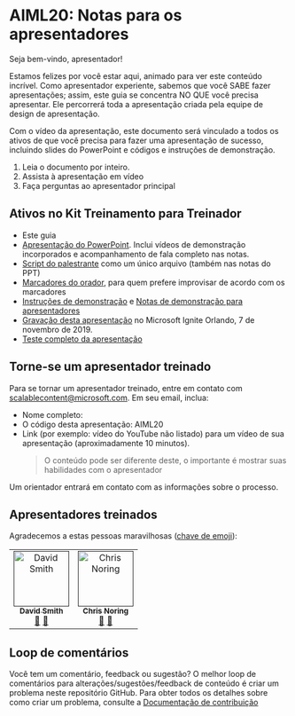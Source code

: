 # <a name="aiml20-notes-for-presenters"></a>AIML20: Notas para os apresentadores

Seja bem-vindo, apresentador! 

Estamos felizes por você estar aqui, animado para ver este conteúdo incrível. Como apresentador experiente, sabemos que você SABE fazer apresentações; assim, este guia se concentra NO QUE você precisa apresentar. Ele percorrerá toda a apresentação criada pela equipe de design de apresentação. 

Com o vídeo da apresentação, este documento será vinculado a todos os ativos de que você precisa para fazer uma apresentação de sucesso, incluindo slides do PowerPoint e códigos e instruções de demonstração.

1.  Leia o documento por inteiro.
2.  Assista à apresentação em vídeo
3.  Faça perguntas ao apresentador principal

## <a name="assets-in-train-the-trainer-kit"></a>Ativos no Kit Treinamento para Treinador

- Este guia
- [Apresentação do PowerPoint](presentations.md). Inclui vídeos de demonstração incorporados e acompanhamento de fala completo nas notas.
- [Script do palestrante](speaker-notes.md) como um único arquivo (também nas notas do PPT)
- [Marcadores do orador](speaker-notes-bullets.md), para quem prefere improvisar de acordo com os marcadores
- [Instruções de demonstração](README.md#Demonstrations) e [Notas de demonstração para apresentadores](demo-instructions.md)
- [Gravação desta apresentação](https://myignite.techcommunity.microsoft.com/sessions/82987?source=sessions) no Microsoft Ignite Orlando, 7 de novembro de 2019.
- [Teste completo da apresentação](https://youtu.be/jRO-5g-HYuU) 

## <a name="become-a-trained-presenter"></a>Torne-se um apresentador treinado

Para se tornar um apresentador treinado, entre em contato com [scalablecontent@microsoft.com](mailto:scalablecontent@microsoft.com). Em seu email, inclua:

- Nome completo:
- O código desta apresentação: AIML20
- Link (por exemplo: vídeo do YouTube não listado) para um vídeo de sua apresentação (aproximadamente 10 minutos). 
  > O conteúdo pode ser diferente deste, o importante é mostrar suas habilidades com o apresentador

Um orientador entrará em contato com as informações sobre o processo.

## <a name="trained-presenters"></a>Apresentadores treinados

Agradecemos a estas pessoas maravilhosas ([chave de emoji](https://allcontributors.org/docs/en/emoji-key)):

<!-- ALL-CONTRIBUTORS-LIST:START - Do not remove or modify this section -->
<!-- prettier-ignore -->

<table>
<tr>
    <td align="center"><a href="">
        <img src="https://avatars0.githubusercontent.com/u/152948?s=460&v=4" width="100px;" alt="David Smith"/><br />
        <sub><b>David Smith</b></sub></a><br />
            <a href="https://github.com/microsoft/ignite-learning-paths-training-aiml/commits/master?author=revodavid" title="Documentação da">📢</a>
            <a href="https://github.com/microsoft/ignite-learning-paths-training-aiml/commits/master?author=revodavid" title="palestra">📖</a> 
    </td>
    <td align="center"><a href="">
        <img src="https://avatars2.githubusercontent.com/u/4598064?s=460&v=4" width="100px;" alt="Chris Noring"/><br />
        <sub><b>Chris Noring</b></sub></a><br />
            <a href="https://github.com/microsoft/ignite-learning-paths-training-aiml/commits/master" title="palestra">🎨</a>
            <a href="https://github.com/microsoft/ignite-learning-paths-training-aiml/commits/master" title="design">📖</a> 
    </td>
</tr></table>

<!-- ALL-CONTRIBUTORS-LIST:END -->

## <a name="feedback-loop"></a>Loop de comentários

Você tem um comentário, feedback ou sugestão? O melhor loop de comentários para alterações/sugestões/feedback de conteúdo é criar um problema neste repositório GitHub. Para obter todos os detalhes sobre como criar um problema, consulte a [Documentação de contribuição](../CONTRIBUTING.md)
